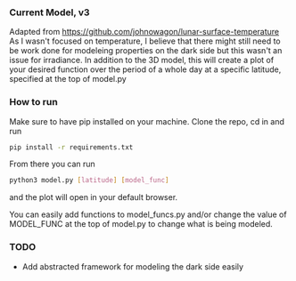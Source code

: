 ### Current Model, v3
Adapted from https://github.com/johnowagon/lunar-surface-temperature <br>
As I wasn't focused on temperature, I believe that there might still need to be work done for modeleing properties on the dark side but this wasn't an issue for irradiance. In addition to the 3D model, this will create a plot of your desired function over the period of a whole day at a specific latitude, specified at the top of model.py

### How to run
Make sure to have pip installed on your machine. Clone the repo, cd in and run 
```sh
pip install -r requirements.txt
```
From there you can run
```sh
python3 model.py [latitude] [model_func]
```
and the plot will open in your default browser.

You can easily add functions to model_funcs.py and/or change the value of MODEL_FUNC at the top of model.py to change what is being modeled. 

### TODO
- Add abstracted framework for modeling the dark side easily
